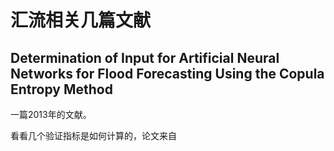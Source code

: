 # 汇流相关几篇文献

## Determination of Input for Artificial Neural Networks for Flood Forecasting Using the Copula Entropy Method

一篇2013年的文献。

看看几个验证指标是如何计算的，论文来自